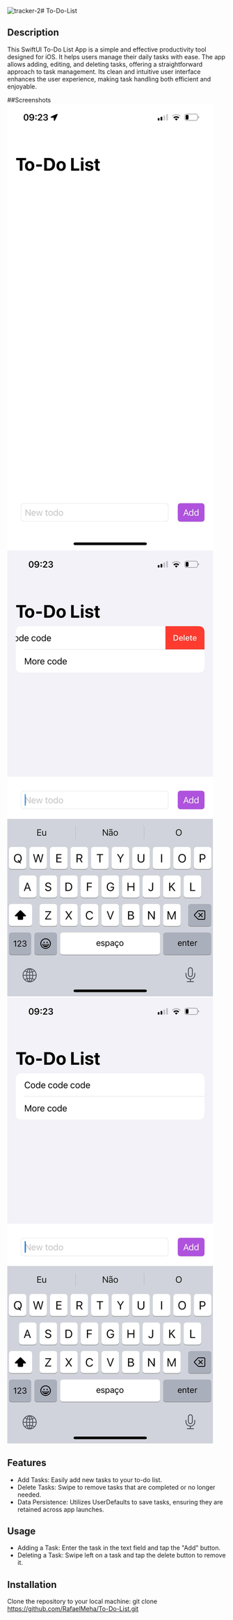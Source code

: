 ![tracker-2](https://github.com/RafaelMeha/To-Do-List/assets/97791234/c0e1f661-fb50-411f-96c3-9b9ffaed683f)# To-Do-List

## Description
This SwiftUI To-Do List App is a simple and effective productivity tool designed for iOS. It helps users manage their daily tasks with ease. The app allows adding, editing, and deleting tasks, offering a straightforward approach to task management. Its clean and intuitive user interface enhances the user experience, making task handling both efficient and enjoyable.

##Screenshots
![Screenshot of the theme](todo.jpg)![Screenshot of the theme](todo-2.jpg)![Screenshot of the theme](todo-3.jpg)

## Features
- Add Tasks: Easily add new tasks to your to-do list.
- Delete Tasks: Swipe to remove tasks that are completed or no longer needed.
- Data Persistence: Utilizes UserDefaults to save tasks, ensuring they are retained across app launches.

## Usage
- Adding a Task: Enter the task in the text field and tap the "Add" button.
- Deleting a Task: Swipe left on a task and tap the delete button to remove it.

## Installation
Clone the repository to your local machine:
git clone https://github.com/RafaelMeha/To-Do-List.git

